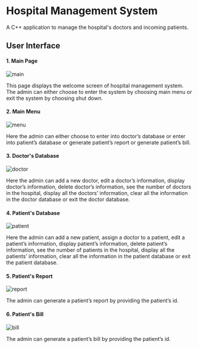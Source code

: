# Hospital Management System
A C++ application to manage the hospital's doctors and incoming patients.

## User Interface

#### 1. Main Page
![main](https://github.com/sriganeshlokesh/hospital_management_system/blob/master/snapshots/Mainpage.png)

This page displays the welcome screen of hospital management system. The admin can either choose to enter the system by choosing main menu or exit the system by choosing shut down. 

#### 2. Main Menu
![menu](https://github.com/sriganeshlokesh/hospital_management_system/blob/master/snapshots/Mainmenu.png)

Here the admin can either choose to enter into doctor’s database or enter into patient’s database or generate patient’s report or generate patient’s bill.

#### 3. Doctor's Database
![doctor](https://github.com/sriganeshlokesh/hospital_management_system/blob/master/snapshots/Doctordatabase.png)

Here the admin can add a new doctor, edit a doctor’s information, display doctor’s information, delete doctor’s information, see the number of doctors in the hospital, display all the doctors’ information, clear all the information in the doctor database or exit the doctor database.

#### 4. Patient's Database
![patient](https://github.com/sriganeshlokesh/hospital_management_system/blob/master/snapshots/Patientdatabase.png)

Here the admin can add a new patient, assign a doctor to a patient, edit a patient’s information, display patient’s information, delete patient’s information, see the number of patients in the hospital, display all the patients’ information, clear all the information in the patient database or exit the patient database.

#### 5. Patient's Report
![report](https://github.com/sriganeshlokesh/hospital_management_system/blob/master/snapshots/Patientreport.png)

The admin can generate a patient’s report by providing the patient’s id.

#### 6. Patient's Bill
![bill](https://github.com/sriganeshlokesh/hospital_management_system/blob/master/snapshots/Patientbill.png)

The admin can generate a patient’s bill by providing the patient’s id.
